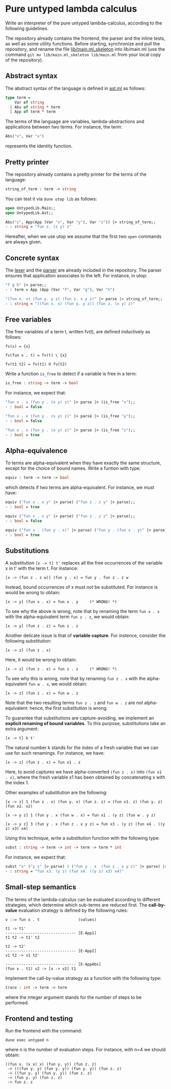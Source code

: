 # Pure untyped lambda calculus

Write an interpreter of the pure untyped lambda-calculus,
according to the following guidelines.

The repository already contains the frontend, the parser and the inline tests, as well as some utility functions.
Before starting, synchronize and pull the repository, and rename the file [lib/main.ml_skeleton](lib/main.ml_skeleton)
into lib/main.ml (use the command `git mv lib/main.ml_skeleton lib/main.ml` from your local copy of the repository).

## Abstract syntax

The abstract syntax of the language is defined in [ast.ml](lib/ast.ml)
as follows:
```ocaml
type term =
    Var of string
  | Abs of string * term
  | App of term * term
```
The terms of the language are variables, lambda-abstractions and applications between two terms.
For instance, the term:
```ocaml
Abs("x", Var "x")
```
represents the identity function.

## Pretty printer

The repository already contains a pretty printer for the terms of the language:
```ocaml
string_of_term : term -> string
```
You can test it via `dune utop lib` as follows:
```ocaml
open UntypedLib.Main;;
open UntypedLib.Ast;;

Abs("z", App(App (Var "x", Var "y"), Var "z")) |> string_of_term;;
- : string = "fun z. (x y) z"
```
Hereafter, when we use utop we assume that the first two `open` commands are always given.

## Concrete syntax

The [lexer](lib/lexer.mll) and the [parser](parser.mly)
are already included in the repository.
The parser ensures that application associates to the left.
For instance, in utop:
```ocaml
"f g h" |> parse;;
- : term = App (App (Var "f", Var "g"), Var "h")

"(fun x. x) (fun y. y z) (fun z. x y z)" |> parse |> string_of_term;;
- : string = "((fun x. x) (fun y. y z)) (fun z. (x y) z)"
```

## Free variables

The free variables of a term t, written fv(t), are defined inductively as follows:
```
fv(x) = {x}

fv(fun x . t) = fv(t) \ {x}

fv(t1 t2) = fv(t1) U fv(t2)
```

Write a function `is_free` to detect if a variable is free in a term:
```ocaml
is_free : string -> term -> bool
```

For instance, we expect that:
```ocaml
"fun x . x (fun y . (x y) z)" |> parse |> (is_free "x");;
- : bool = false

"fun x . x (fun y . (x y) z)" |> parse |> (is_free "y");;
- : bool = false

"fun x . x (fun y . (x y) z)" |> parse |> (is_free "z");;
- : bool = true
```

## Alpha-equivalence

To terms are alpha-equivalent when they have exactly the same structure, except for the choice of bound names.
Write a funtion with type:
```ocaml
equiv : term -> term -> bool
```
which detects if two terms are alpha-equivalent. For instance, we must have:
```ocaml
equiv ("fun x . x y" |> parse) ("fun z . z y" |> parse);;
- : bool = true

equiv ("fun x . x y" |> parse) ("fun z . z z" |> parse);;
- : bool = false

equiv ("fun x . (fun y . x)" |> parse) ("fun y . (fun x . y)" |> parse);;
- : bool = true
```

## Substitutions

A substitution `[x -> t] t'` replaces all the free occurrences of the variable x in t' with the term t.
For instance:
```
[x -> (fun z . z w)] (fun y . x) = fun y . fun z . z w
```
Instead, bound occurrences of x must *not* be substituted. For instance is would be wrong to obtain:
```
[x -> y] (fun x . x) = fun x . y     (* WRONG! *)
```
To see why the above is wrong, note that by renaming the term `fun x . x` with the alpha-equivalent term `fun z . z`, we would obtain:
```
[x -> y] (fun z . z) = fun z . z
```
Another delicate issue is that of **variable capture**. For instence, consider the following substitution:
```
[x -> z] (fun z . x)
```
Here, it would be wrong to obtain:
```
[x -> z] (fun z . x) = fun z . z     (* WRONG! *)
```
To see why this is wrong, note that by renaming `fun z . x` with the alpha-equivalent `fun w . x`, we would obtain:
```
[x -> z] (fun z . x) = fun w . z
```
Note that the two resulting terms `fun z . z` and `fun w . z` are *not* alpha-equivalent: hence, the first substitution is wrong.

To guarantee that substitutions are capture-avoiding, we implement an **explicit renaming of bound variables**.
To this purpose, substitutions take an extra argument: 
```
[x -> t] k t'
```
The natural number k stands for the index of a fresh variable that we can use for such renamings.
For instance, we have:
```
[x -> z] (fun z . x) = fun x1 . z
```
Here, to avoid captures we have alpha-converted `(fun z . x)` into `(fun x1 . x)`, where the fresh variable x1 has been obtained by concatenating x with the index 1.

Other examples of substitution are the following:
```
[x -> z] 1 (fun z . x) (fun y. x) (fun z. z) = (fun x1. z) (fun y. z) (fun x2. x2)

[x -> y z] 1 (fun y . x (fun w . x) = fun x1 . (y z) (fun w . y z)

[x -> y z] 3 (fun y . x (fun z . x y z) = fun x3 . (y z) (fun x4 . ((y z) x3) x4)
```

Using this technique, write a substitution function with the following type:
```ocaml
subst : string -> term -> int -> term -> term * int
```
For instance, we expect that:
```ocaml
subst "x" ("y z" |> parse) 3 ("fun y . x  (fun z . x y z)" |> parse) |> fst |> string_of_term;;
- : string = "fun x3. (y z) (fun x4. ((y z) x3) x4)"
```

## Small-step semantics

The terms of the lambda-calculus can be evaluated according to different strategies, which determine which sub-terms are reduced first.
The **call-by-value** evaluation strategy is defined by the following rules:
```
v ::= fun x . t                 (values)

t1 -> t1'
------------------------------- [E-App1]
t1 t2 -> t1' t2

t2 -> t2'
------------------------------- [E-App2]
v1 t2 -> v1 t2'

------------------------------- [E-AppAbs]
(fun x . t1) v2 -> [x -> v2] t1
```

Implement the call-by-value strategy as a function with the following type:
```ocaml
trace : int -> term -> term
```
where the integer argument stands for the number of steps to be performed.


## Frontend and testing

Run the frontend with the command:
```
dune exec untyped n
```
where n is the number of evaluation steps. For instance, with n=4 we should obtain:
```
((fun x. (x x) x) (fun y. y)) (fun z. z)
 -> (((fun y. y) (fun y. y)) (fun y. y)) (fun z. z)
 -> ((fun y. y) (fun y. y)) (fun z. z)
 -> (fun y. y) (fun z. z)
 -> fun z. z
```

